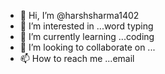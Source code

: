 - 👋 Hi, I’m @harshsharma1402 
- 👀 I’m interested in ...word typing
- 🌱 I’m currently learning ...coding
- 💞️ I’m looking to collaborate on ...
- 📫 How to reach me ...email

<!---
harshsharma1402/harshsharma1402 is a ✨ special ✨ repository because its `README.md` (this file) appears on your GitHub profile.
You can click the Preview link to take a look at your changes.
--->

